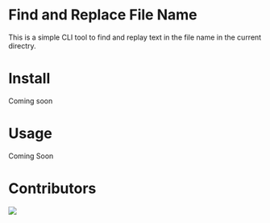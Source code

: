 # Find and Replace File Name
This is a simple CLI tool to find and replay text in the file name in the current directry.

Install
==================
Coming soon

Usage
==================
Coming Soon


Contributors
==================
<a href="https://github.com/zapturk/frfn/graphs/contributors">
  <img src="https://contrib.rocks/image?repo=zapturk/frfn&max=500&columns=20&anon=1" />
</a>
